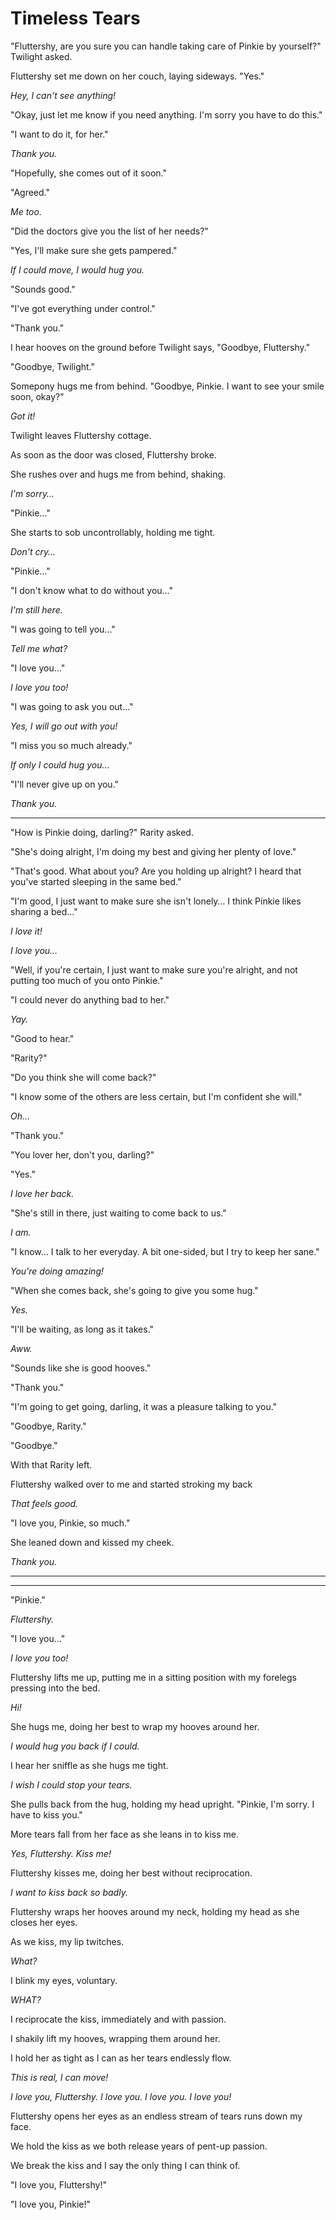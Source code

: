 # Timeless Tears


"Fluttershy, are you sure you can handle taking care of Pinkie by yourself?" Twilight asked.

Fluttershy set me down on her couch, laying sideways. "Yes."

*Hey, I can't see anything!*

"Okay, just let me know if you need anything. I'm sorry you have to do this."

"I want to do it, for her."

*Thank you.*

"Hopefully, she comes out of it soon."

"Agreed."

*Me too.*

"Did the doctors give you the list of her needs?"

"Yes, I'll make sure she gets pampered."

*If I could move, I would hug you.*

"Sounds good."

"I've got everything under control."

"Thank you."

I hear hooves on the ground before Twilight says, "Goodbye, Fluttershy."

"Goodbye, Twilight."

Somepony hugs me from behind. "Goodbye, Pinkie. I want to see your smile soon, okay?"

*Got it!*

Twilight leaves Fluttershy cottage.

As soon as the door was closed, Fluttershy broke.

She rushes over and hugs me from behind, shaking.

*I'm sorry…*

"Pinkie…"

She starts to sob uncontrollably, holding me tight.

*Don't cry…*

"Pinkie…"

"I don't know what to do without you…"

*I'm still here.*

"I was going to tell you…"

*Tell me what?*

"I love you…"

*I love you too!*

"I was going to ask you out…"

*Yes, I will go out with you!*

"I miss you so much already."

*If only I could hug you…*

"I'll never give up on you."

*Thank you.*

***

"How is Pinkie doing, darling?" Rarity asked.

"She's doing alright, I'm doing my best and giving her plenty of love."

"That's good. What about you? Are you holding up alright? I heard that you've started sleeping in the same bed."

"I'm good, I just want to make sure she isn't lonely… I think Pinkie likes sharing a bed…"

*I love it!*

*I love you…*

"Well, if you're certain, I just want to make sure you're alright, and not putting too much of you onto Pinkie."

"I could never do anything bad to her."

*Yay.*

"Good to hear."

"Rarity?"

"Do you think she will come back?"

"I know some of the others are less certain, but I'm confident she will."

*Oh…*

"Thank you."

"You lover her, don't you, darling?"

"Yes."

*I love her back.*

"She's still in there, just waiting to come back to us."

*I am.*

"I know… I talk to her everyday. A bit one-sided, but I try to keep her sane."

*You're doing amazing!*

"When she comes back, she's going to give you some hug."

*Yes.*

"I'll be waiting, as long as it takes."

*Aww.*

"Sounds like she is good hooves."

"Thank you."

"I'm going to get going, darling, it was a pleasure talking to you."

"Goodbye, Rarity."

"Goodbye."

With that Rarity left.

Fluttershy walked over to me and started stroking my back

*That feels good.*

"I love you, Pinkie, so much."

She leaned down and kissed my cheek.

*Thank you.*

***



***

"Pinkie."

*Fluttershy.*

"I love you…"

*I love you too!*

Fluttershy lifts me up, putting me in a sitting position with my forelegs pressing into the bed.

*Hi!*

She hugs me, doing her best to wrap my hooves around her.

*I would hug you back if I could.*

I hear her sniffle as she hugs me tight.

*I wish I could stop your tears.*

She pulls back from the hug, holding my head upright. "Pinkie, I'm sorry. I have to kiss you."

More tears fall from her face as she leans in to kiss me.

*Yes, Fluttershy. Kiss me!*

Fluttershy kisses me, doing her best without reciprocation.

*I want to kiss back so badly.*

Fluttershy wraps her hooves around my neck, holding my head as she closes her eyes.

As we kiss, my lip twitches.

*What?*

I blink my eyes, voluntary.

*WHAT?*

I reciprocate the kiss, immediately and with passion.

I shakily lift my hooves, wrapping them around her.

I hold her as tight as I can as her tears endlessly flow.

*This is real, I can move!*

*I love you, Fluttershy. I love you. I love you. I love you!*

Fluttershy opens her eyes as an endless stream of tears runs down my face.

We hold the kiss as we both release years of pent-up passion.

We break the kiss and I say the only thing I can think of.

"I love you, Fluttershy!"

"I love you, Pinkie!"
